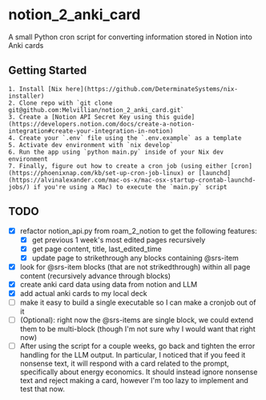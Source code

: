 # notion_2_anki_card

A small Python cron script for converting information stored in Notion into Anki
cards

## Getting Started

    1. Install [Nix here](https://github.com/DeterminateSystems/nix-installer)
    2. Clone repo with `git clone git@github.com:Melvillian/notion_2_anki_card.git`
    3. Create a [Notion API Secret Key using this guide](https://developers.notion.com/docs/create-a-notion-integration#create-your-integration-in-notion)
    4. Create your `.env` file using the `.env.example` as a template
    5. Activate dev environment with `nix develop`
    6. Run the app using `python main.py` inside of your Nix dev environment
    7. Finally, figure out how to create a cron job (using either [cron](https://phoenixnap.com/kb/set-up-cron-job-linux) or [launchd](https://alvinalexander.com/mac-os-x/mac-osx-startup-crontab-launchd-jobs/) if you're using a Mac) to execute the `main.py` script

## TODO

- [x] refactor notion_api.py from roam_2_notion to get the following features:
  - [x] get previous 1 week's most edited pages recursively
  - [x] get page content, title, last_edited_time
  - [x] update page to strikethrough any blocks containing @srs-item
- [x] look for @srs-item blocks (that are not strikedthrough) within all page
      content (recursively advance through blocks)
- [x] create anki card data using data from notion and LLM
- [x] add actual anki cards to my local deck
- [ ] make it easy to build a single executable so I can make a cronjob out of
      it
- [ ] (Optional): right now the @srs-items are single block, we could extend
      them to be multi-block (though I'm not sure why I would want that right
      now)
- [ ] After using the script for a couple weeks, go back and tighten the error
      handling for the LLM output. In particular, I noticed that if you feed it
      nonsense text, it will respond with a card related to the prompt,
      specifically about energy economics. It should instead ignore nonsense
      text and reject making a card, however I'm too lazy to implement and test
      that now.
